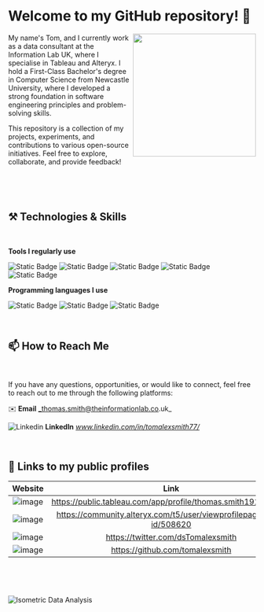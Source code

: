 # Welcome to my GitHub repository! 👋


<img align="right" height="250px" src="https://media.licdn.com/dms/image/D4E22AQHeCGzQE_5acA/feedshare-shrink_800/0/1697209463356?e=1710374400&v=beta&t=ylGloFgTFli5n1T6TE3h8JhFGbU8LS-Z45V8nIkbr9c" />

My name's Tom, and I currently work as a data consultant at the Information Lab UK, where I specialise in Tableau and Alteryx. I hold a First-Class Bachelor's degree in Computer Science from Newcastle University, where I developed a strong foundation in software engineering principles and problem-solving skills. 

This repository is a collection of my projects, experiments, and contributions to various open-source initiatives. Feel free to explore, collaborate, and provide feedback! 

&nbsp;

&nbsp;

## ⚒️ Technologies & Skills

&nbsp;

**Tools I regularly use**

![Static Badge](https://img.shields.io/badge/Tableau-%23F7DF1E?style=flat&logo=Tableau&logoColor=%23ffffff&color=%23E97627)
![Static Badge](https://img.shields.io/badge/Power%20BI-%23F7DF1E?style=flat&logo=Power%20BI&logoColor=%23ffffff&color=%23F2C811)
![Static Badge](https://img.shields.io/badge/Alteryx-%23F7DF1E?style=flat&logo=Alteryx&logoColor=%23ffffff&color=%230078C0)
![Static Badge](https://img.shields.io/badge/Snowflake-%23F7DF1E?logo=Snowflake&logoColor=%23ffffff&color=%2329B5E8)
![Static Badge](https://img.shields.io/badge/GitHub-%23F7DF1E?logo=GitHub&logoColor=%23ffffff&color=%23181717)

**Programming languages I use**

![Static Badge](https://img.shields.io/badge/Python-%233776AB?style=flat&logo=Python&logoColor=%23ffffff&color=%233776AB)
![Static Badge](https://img.shields.io/badge/HTML5-%23E34F26?style=flat&logo=HTML5&logoColor=%23ffffff)
![Static Badge](https://img.shields.io/badge/JavaScript-%23F7DF1E?style=flat&logo=JavaScript&logoColor=%23ffffff&color=%23F7DF1E)

&nbsp;

## 📫 How to Reach Me

&nbsp;

If you have any questions, opportunities, or would like to connect, feel free to reach out to me through the following platforms:

✉️ **Email** _thomas.smith@theinformationlab.co.uk_

![Linkedin](https://i.stack.imgur.com/gVE0j.png) **LinkedIn** _www.linkedin.com/in/tomalexsmith77/_

&nbsp;

  

## 🔗 Links to my public profiles


| Website      | Link |
| :---: | :---: |
| ![image](https://github.com/tomalexsmith/tomalexsmith/assets/95169394/a04794fd-dc83-41b3-b83c-3544207d31a1) | https://public.tableau.com/app/profile/thomas.smith1911/vizzes |
| ![image](https://github.com/tomalexsmith/tomalexsmith/assets/95169394/ccf44719-df4f-48e8-9b39-92ef2e98bb45) | https://community.alteryx.com/t5/user/viewprofilepage/user-id/508620 |
| ![image](https://github.com/tomalexsmith/tomalexsmith/assets/95169394/df024ab7-4b7f-4d88-a69d-35ca54f5aa3d) | https://twitter.com/dsTomalexsmith |
| ![image](https://github.com/tomalexsmith/tomalexsmith/assets/95169394/1961e7a5-25ab-4022-9844-d233352e75bb) | https://github.com/tomalexsmith | 

&nbsp;

&nbsp;

![Isometric Data Analysis](https://github.com/tomalexsmith/tomalexsmith/assets/95169394/2b789a5a-ad95-4339-b2c5-dfbe82cd95a5)





  


